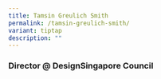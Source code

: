 ```yaml
---
title: Tamsin Greulich Smith
permalink: /tamsin-greulich-smith/
variant: tiptap
description: ""
---
```

<h3><strong>Director @ DesignSingapore Council</strong></h3>
<p></p>
<p></p>
<p></p>